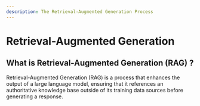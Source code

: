 ```yaml
---
description: The Retrieval-Augmented Generation Process
---
```


# Retrieval-Augmented Generation

## What is Retrieval-Augmented Generation (RAG) ?

Retrieval-Augmented Generation (RAG) is a process that enhances the output of a large language model, ensuring that it references an authoritative knowledge base outside of its training data sources before generating a response.


